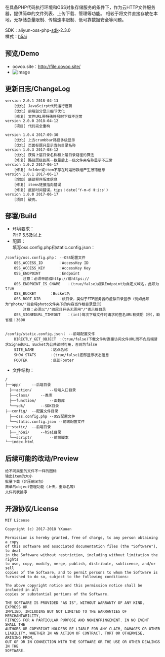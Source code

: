 在具备PHP代码执行环境和OSS对象存储服务的条件下，作为云HTTP文件服务器，提供简单的文件列表、上传下载、管理等功能。
相较于将文件直接存放在本地，无存储总量限制、传输速率限制、低可靠数据安全等问题。
  
SDK：aliyun-oss-php-[sdk](https://promotion.aliyun.com/ntms/act/ossdoclist.html)-2.3.0  
样式：[h5ai](https://larsjung.de/h5ai/)

## 预览/Demo
* oovoo.site：http://file.oovoo.site/
* ![image](https://yxuuan.github.io/hfs4oss-demo/demo.png)

## 更新日志/ChangeLog
```
version 2.0.1 2018-04-13
	[优化] JavaScirpt代码运行逻辑
	[优化] 前端部分显示细节优化
	[修复] 文件URL带特殊符号时下载不正常
version 2.0.0 2018-04-12
	[项目] 代码完全重构

version 1.0.4 2017-09-30
	[优化] 上方crumbbar路径多级显示
	[优化] 页面标题只显示当前目录名称
version 1.0.3 2017-08-12
	[优化] 获得上层目录名称和上层目录路径的算法
	[修复] 路径层级到某一数量后上一级文件夹名称显示不正常
version 1.0.2 2017-06-17
	[修复] folder或item不存在时遍历数组产生报错信息
version 1.0.1 2017-06-17
	[增加] 底部程序版本信息
	[修复] items链接指向错误
	[修复] 底部时间错误，tips：date('Y-m-d H:i:s')
version 1.0.0 2017-06-17
	[项目] 破壳。
```

## 部署/Build
* 环境要求：  
PHP 5.5及以上
* 配置：   
填写oss.config.php和static.config.json：
~~~
/config/oss.config.php：	--OSS配置文件  
	OSS_ACCESS_ID		：AccessKey ID
	OSS_ACCESS_KEY		：AccessKey Key
	OSS_ENDPOINT		：Endpoint
		注意：必须带前缀http://或https://
	OSS_ENDPOINT_IS_CNAME	：(true/false)如果Endpoint为自定义域名，此项为true
	OSS_BUCKET		：Bucket名
	OSS_ROOT_DIR		：根目录，类似于FTP服务器的虚拟目录显示（例如此项为"photo/"则会将photo文件夹下的内容当作根目录显示）
		注意：必须以"/"结尾且开头无需用"/"表示根目录
	OSS_SIGNEDURL_TIMEOUT   ：(int)每次下载文件时请求的签名URL有效期（秒），缺省值：3600


/config/static.config.json：	--前端配置文件 
	DIRECTLY_GET_OBJECT	：(true/false)下载文件时直接访问文件URL而不向后端请求SignedURL，Bucket为公共读时可用，否则为false
	SITE_NAME		：站点名称
	SHOW_STATS		：(true/false)底部显示状态信息
	FOOTER			：底部Footer
~~~
 
* 文件结构：
```
/
├──app/		--后端目录
  ├──action/		--后端入口目录
  ├──class/		--类库
  ├──function/		--函数库
  └──sdk/		--SDK目录
├──config/	--配置文件目录
  ├──oss.config.php	--OSS配置文件
  └──static.config.json	--前端配置文件
├──static/	--前端目录
  ├──_h5ai/		--h5ai目录
  └──script/		--前端脚本
└──index.html
```

## 后续可能的改动/Preview
```
给不同类型的文件不一样的图标
输出item的大小
批量下载（非压缩闭包）
简单的object管理功能（上传，重命名等）
文件列表排序
```

## 开源协议/License
```
MIT License

Copyright (c) 2017-2018 YXuuan

Permission is hereby granted, free of charge, to any person obtaining a copy
of this software and associated documentation files (the "Software"), to deal
in the Software without restriction, including without limitation the rights
to use, copy, modify, merge, publish, distribute, sublicense, and/or sell
copies of the Software, and to permit persons to whom the Software is
furnished to do so, subject to the following conditions:

The above copyright notice and this permission notice shall be included in all
copies or substantial portions of the Software.

THE SOFTWARE IS PROVIDED "AS IS", WITHOUT WARRANTY OF ANY KIND, EXPRESS OR
IMPLIED, INCLUDING BUT NOT LIMITED TO THE WARRANTIES OF MERCHANTABILITY,
FITNESS FOR A PARTICULAR PURPOSE AND NONINFRINGEMENT. IN NO EVENT SHALL THE
AUTHORS OR COPYRIGHT HOLDERS BE LIABLE FOR ANY CLAIM, DAMAGES OR OTHER
LIABILITY, WHETHER IN AN ACTION OF CONTRACT, TORT OR OTHERWISE, ARISING FROM,
OUT OF OR IN CONNECTION WITH THE SOFTWARE OR THE USE OR OTHER DEALINGS IN THE
SOFTWARE.
```